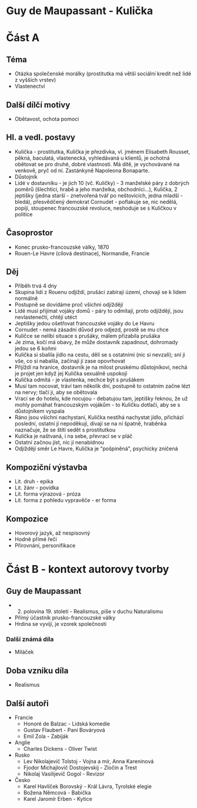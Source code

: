 # Guy de Maupassant - Kulička
# Část A

## Téma
- Otázka společenské morálky (prostitutka má větší sociální kredit než lidé z vyšších vrstev)
- Vlastenectví

## Další dílčí motivy
- Obětavost, ochota pomoci
## Hl. a vedl. postavy
- Kulička - prostitutka, Kulička je přezdívka, vl. jménem Elisabeth Rousset, pěkná, baculatá, vlastenecká, vyhledávaná u klientů, je ochotná obětovat se pro druhé, dobré vlastnosti. Má dítě, je vychovávané na venkově, pryč od ní. Zastánkyně Napoleona Bonaparte.
- Důstojník
- Lidé v dostavníku - je jich 10 (vč. Kuličky) - 3 manželské páry z dobrých poměrů (šlechtici, hrabě a jeho manželka, obchodníci...), Kulička, 2 jeptišky (jedna starší - znetvořená tvář po neštovicích, jedna mladší - bledá), přesvědčený demokrat Cornudet - poflakuje se, nic nedělá, popíjí, stoupenec francouzské revoluce, neshoduje se s Kuličkou v politice
## Časoprostor
- Konec prusko-francouzské války, 1870
- Rouen-Le Havre (cílová destinace), Normandie, Francie
## Děj
- Příběh trvá 4 dny
- Skupina lidí z Rouenu odjíždí, prušáci zabírají území, chovají se k lidem normálně
- Postupně se dovídáme proč všichni odjíždějí
- Lidé musí přijímat vojáky domů - páry to odmítají, proto odjíždějí, jsou nevlastenečtí, chtějí utéct
- Jeptišky jedou ošetřovat francouzské vojáky do Le Havru
- Cornudet - nemá zásadní důvod pro odjezd, prostě se mu chce
- Kuličce se nelíbí situace s prušáky, málem přizabila prušáka
- Je zima, kočí má obavy, že může dostavník zapadnout, dohromady jedou se 6 koňmi
- Kulička si sbalila jídlo na cestu, dělí se s ostatními (nic si nevzali); sní ji vše, co si nabalila, začínají jí zase opovrhovat
- Přijíždí na hranice, dostavník je na milost pruskému důstojníkovi, nechá je projet jen když jej Kulička sexuálně uspokojí
- Kulička odmítá - je vlastenka, nechce být s prušákem
- Musí tam nocovat, tráví tam několik dní, postupně to ostatním začne lézt na nervy; tlačí ji, aby se obětovala
- Vrací se do hotelu, kde nocujou - debatujou tam, jeptišky řeknou, že už mohly pomáhat francouzským vojákům - to Kuličku dotlačí, aby se s důstojníkem vyspala
- Ráno jsou všichni nachystaní, Kulička nestíhá nachystat jídlo, přichází poslední, ostatní jí nepoděkují, dívají se na ní špatně, hraběnka naznačuje, že se štítí sedět s prostitutkou
- Kulička je naštvaná, i na sebe, převrací se v pláč
- Ostatní začnou jíst, nic jí nenabídnou
- Odjíždějí směr Le Havre, Kulička je "pošpiněná", psychicky zničená
## Kompoziční výstavba
- Lit. druh - epika
- Lit. žánr - povídka
- Lit. forma výrazová - próza
- Lit. forma z pohledu vypravěče - er forma
## Kompozice
- Hovorový jazyk, až nespisovný
- Hodně přímé řeči
- Přirovnání, personifikace

# Část B - kontext autorovy tvorby
## Guy de Maupassant 
- 2. polovina 19. století - Realismus, píše v duchu Naturalismu 
- Přímý účastník prusko-francouzské války
- Hrdina se vyvíjí, je vzorek společnosti
### Další známá díla
- Miláček
## Doba vzniku díla
- Realismus
## Další autoři
- Francie
	- Honoré de Balzac - Lidská komedie
	- Gustav Flaubert - Paní Bováryová
	- Emil Zola - Zabiják
- Anglie
	- Charles Dickens - Oliver Twist
- Rusko
	- Lev Nikolajevič Tolstoj - Vojna a mír, Anna Kareninová
	- Fjodor Michajlovič Dostojevskij - Zločin a Trest
	- Nikolaj Vasilijevič Gogol - Revizor
- Česko
	- Karel Havlíček Borovský - Král Lávra, Tyrolské elegie
	- Božena Němcová - Babička
	- Karel Jaromír Erben - Kytice